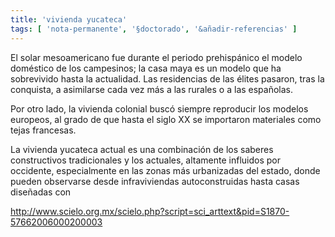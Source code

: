 ```yaml
---
title: 'vivienda yucateca'
tags: [ 'nota-permanente', '§doctorado', '&añadir-referencias' ]
---
```

El solar mesoamericano fue durante el periodo prehispánico el modelo doméstico de los campesinos; la casa maya es un modelo que ha sobrevivido hasta la actualidad. Las residencias de las élites pasaron, tras la conquista, a asimilarse cada vez más a las rurales o a las españolas.

Por otro lado, la vivienda colonial buscó siempre reproducir los modelos europeos, al grado de que hasta el siglo XX se importaron materiales como tejas francesas.

La vivienda yucateca actual es una combinación de los saberes constructivos tradicionales y los actuales, altamente influidos por occidente, especialmente en las zonas más urbanizadas del estado, donde pueden observarse desde infraviviendas autoconstruidas hasta casas diseñadas con 

http://www.scielo.org.mx/scielo.php?script=sci_arttext&pid=S1870-57662006000200003

